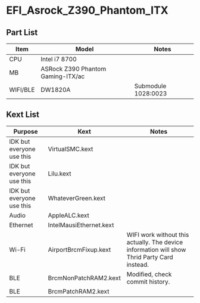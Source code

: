 # EFI_Asrock_Z390_Phantom_ITX
## Part List
| Item | Model | Notes |
| --- | --- | --- |
| CPU | Intel i7 8700 |  |
| MB | ASRock Z390 Phantom Gaming-ITX/ac |  |
| WIFI/BLE | DW1820A | Submodule 1028:0023 |
## Kext List
| Purpose | Kext | Notes |
| --- | --- | --- |
| IDK but everyone use this | VirtualSMC.kext |  |
| IDK but everyone use this | Lilu.kext |  |
| IDK but everyone use this | WhateverGreen.kext |  |
| Audio | AppleALC.kext |  |
| Ethernet | IntelMausiEthernet.kext |  |
| Wi-Fi | AirportBrcmFixup.kext | WIFI work without this actually. The device information will show Thrid Party Card instead. |
| BLE | BrcmNonPatchRAM2.kext | Modified, check commit history. |
| BLE | BrcmPatchRAM2.kext |  |
